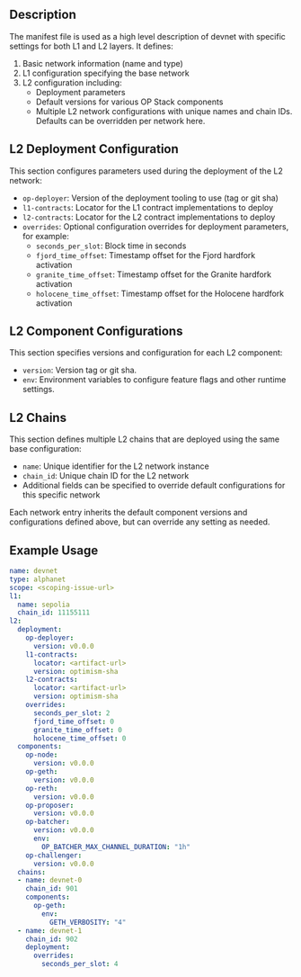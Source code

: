 ## Description

The manifest file is used as a high level description of devnet with specific settings for both L1 and L2 layers. It defines:

1. Basic network information (name and type)
2. L1 configuration specifying the base network
3. L2 configuration including:
   - Deployment parameters
   - Default versions for various OP Stack components
   - Multiple L2 network configurations with unique names and chain IDs. Defaults can be overridden per network here.

## L2 Deployment Configuration

This section configures parameters used during the deployment of the L2 network:

- `op-deployer`: Version of the deployment tooling to use (tag or git sha)
- `l1-contracts`: Locator for the L1 contract implementations to deploy
- `l2-contracts`: Locator for the L2 contract implementations to deploy
- `overrides`: Optional configuration overrides for deployment parameters, for example:
  - `seconds_per_slot`: Block time in seconds
  - `fjord_time_offset`: Timestamp offset for the Fjord hardfork activation
  - `granite_time_offset`: Timestamp offset for the Granite hardfork activation
  - `holocene_time_offset`: Timestamp offset for the Holocene hardfork activation

## L2 Component Configurations

This section specifies versions and configuration for each L2 component:

- `version`: Version tag or git sha.
- `env`: Environment variables to configure feature flags and other runtime settings.

## L2 Chains

This section defines multiple L2 chains that are deployed using the same base configuration:

- `name`: Unique identifier for the L2 network instance
- `chain_id`: Unique chain ID for the L2 network
- Additional fields can be specified to override default configurations for this specific network

Each network entry inherits the default component versions and configurations defined above, but can override any setting as needed.

## Example Usage

```yaml
name: devnet
type: alphanet
scope: <scoping-issue-url>
l1:
  name: sepolia
  chain_id: 11155111
l2:
  deployment:
    op-deployer:
      version: v0.0.0
    l1-contracts:
      locator: <artifact-url>
      version: optimism-sha
    l2-contracts:
      locator: <artifact-url>
      version: optimism-sha
    overrides:
      seconds_per_slot: 2
      fjord_time_offset: 0
      granite_time_offset: 0
      holocene_time_offset: 0
  components:
    op-node:
      version: v0.0.0
    op-geth:
      version: v0.0.0
    op-reth:
      version: v0.0.0
    op-proposer:
      version: v0.0.0
    op-batcher:
      version: v0.0.0
      env:
        OP_BATCHER_MAX_CHANNEL_DURATION: "1h"
    op-challenger:
      version: v0.0.0
  chains:
  - name: devnet-0
    chain_id: 901
    components:
      op-geth:
        env:
          GETH_VERBOSITY: "4"
  - name: devnet-1
    chain_id: 902
    deployment:
      overrides:
        seconds_per_slot: 4
```
